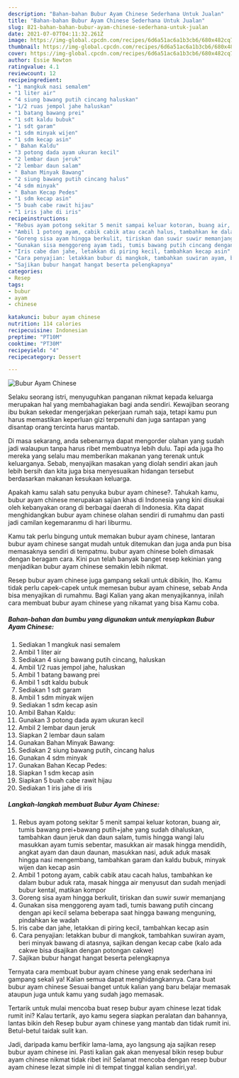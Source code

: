 ```yaml
---
description: "Bahan-bahan Bubur Ayam Chinese Sederhana Untuk Jualan"
title: "Bahan-bahan Bubur Ayam Chinese Sederhana Untuk Jualan"
slug: 821-bahan-bahan-bubur-ayam-chinese-sederhana-untuk-jualan
date: 2021-07-07T04:11:32.261Z
image: https://img-global.cpcdn.com/recipes/6d6a51ac6a1b3cb6/680x482cq70/bubur-ayam-chinese-foto-resep-utama.jpg
thumbnail: https://img-global.cpcdn.com/recipes/6d6a51ac6a1b3cb6/680x482cq70/bubur-ayam-chinese-foto-resep-utama.jpg
cover: https://img-global.cpcdn.com/recipes/6d6a51ac6a1b3cb6/680x482cq70/bubur-ayam-chinese-foto-resep-utama.jpg
author: Essie Newton
ratingvalue: 4.1
reviewcount: 12
recipeingredient:
- "1 mangkuk nasi semalem"
- "1 liter air"
- "4 siung bawang putih cincang haluskan"
- "1/2 ruas jempol jahe haluskan"
- "1 batang bawang prei"
- "1 sdt kaldu bubuk"
- "1 sdt garam"
- "1 sdm minyak wijen"
- "1 sdm kecap asin"
- " Bahan Kaldu"
- "3 potong dada ayam ukuran kecil"
- "2 lembar daun jeruk"
- "2 lembar daun salam"
- " Bahan Minyak Bawang"
- "2 siung bawang putih cincang halus"
- "4 sdm minyak"
- " Bahan Kecap Pedes"
- "1 sdm kecap asin"
- "5 buah cabe rawit hijau"
- "1 iris jahe di iris"
recipeinstructions:
- "Rebus ayam potong sekitar 5 menit sampai keluar kotoran, buang air, tumis bawang prei+bawang putih+jahe yang sudah dihaluskan, tambahkan daun jeruk dan daun salam, tumis hingga wangi lalu masukkan ayam tumis sebentar, masukkan air masak hingga mendidih, angkat ayam dan daun daunan, masukkan nasi, aduk aduk masak hingga nasi mengembang, tambahkan garam dan kaldu bubuk, minyak wijen dan kecap asin"
- "Ambil 1 potong ayam, cabik cabik atau cacah halus, tambahkan ke dalam bubur aduk rata, masak hingga air menyusut dan sudah menjadi bubur kental, matikan kompor"
- "Goreng sisa ayam hingga berkulit, tiriskan dan suwir suwir memanjang"
- "Gunakan sisa menggoreng ayam tadi, tumis bawang putih cincang dengan api kecil selama beberapa saat hingga bawang menguning, pindahkan ke wadah"
- "Iris cabe dan jahe, letakkan di piring kecil, tambahkan kecap asin"
- "Cara penyajian: letakkan bubur di mangkok, tambahkan suwiran ayam, beri minyak bawang di atasnya, sajikan dengan kecap cabe (kalo ada cakwe bisa dsajikan dengan potongan cakwe)"
- "Sajikan bubur hangat hangat beserta pelengkapnya"
categories:
- Resep
tags:
- bubur
- ayam
- chinese

katakunci: bubur ayam chinese 
nutrition: 114 calories
recipecuisine: Indonesian
preptime: "PT10M"
cooktime: "PT30M"
recipeyield: "4"
recipecategory: Dessert

---
```



![Bubur Ayam Chinese](https://img-global.cpcdn.com/recipes/6d6a51ac6a1b3cb6/680x482cq70/bubur-ayam-chinese-foto-resep-utama.jpg)

Selaku seorang istri, menyuguhkan panganan nikmat kepada keluarga merupakan hal yang membahagiakan bagi anda sendiri. Kewajiban seorang ibu bukan sekedar mengerjakan pekerjaan rumah saja, tetapi kamu pun harus memastikan keperluan gizi terpenuhi dan juga santapan yang disantap orang tercinta harus mantab.

Di masa  sekarang, anda sebenarnya dapat mengorder olahan yang sudah jadi walaupun tanpa harus ribet membuatnya lebih dulu. Tapi ada juga lho mereka yang selalu mau memberikan makanan yang terenak untuk keluarganya. Sebab, menyajikan masakan yang diolah sendiri akan jauh lebih bersih dan kita juga bisa menyesuaikan hidangan tersebut berdasarkan makanan kesukaan keluarga. 



Apakah kamu salah satu penyuka bubur ayam chinese?. Tahukah kamu, bubur ayam chinese merupakan sajian khas di Indonesia yang kini disukai oleh kebanyakan orang di berbagai daerah di Indonesia. Kita dapat menghidangkan bubur ayam chinese olahan sendiri di rumahmu dan pasti jadi camilan kegemaranmu di hari liburmu.

Kamu tak perlu bingung untuk memakan bubur ayam chinese, lantaran bubur ayam chinese sangat mudah untuk ditemukan dan juga anda pun bisa memasaknya sendiri di tempatmu. bubur ayam chinese boleh dimasak dengan beragam cara. Kini pun telah banyak banget resep kekinian yang menjadikan bubur ayam chinese semakin lebih nikmat.

Resep bubur ayam chinese juga gampang sekali untuk dibikin, lho. Kamu tidak perlu capek-capek untuk memesan bubur ayam chinese, sebab Anda bisa menyajikan di rumahmu. Bagi Kalian yang akan menyajikannya, inilah cara membuat bubur ayam chinese yang nikamat yang bisa Kamu coba.

<!--inarticleads1-->

##### Bahan-bahan dan bumbu yang digunakan untuk menyiapkan Bubur Ayam Chinese:

1. Sediakan 1 mangkuk nasi semalem
1. Ambil 1 liter air
1. Sediakan 4 siung bawang putih cincang, haluskan
1. Ambil 1/2 ruas jempol jahe, haluskan
1. Ambil 1 batang bawang prei
1. Ambil 1 sdt kaldu bubuk
1. Sediakan 1 sdt garam
1. Ambil 1 sdm minyak wijen
1. Sediakan 1 sdm kecap asin
1. Ambil  Bahan Kaldu:
1. Gunakan 3 potong dada ayam ukuran kecil
1. Ambil 2 lembar daun jeruk
1. Siapkan 2 lembar daun salam
1. Gunakan  Bahan Minyak Bawang:
1. Sediakan 2 siung bawang putih, cincang halus
1. Gunakan 4 sdm minyak
1. Gunakan  Bahan Kecap Pedes:
1. Siapkan 1 sdm kecap asin
1. Siapkan 5 buah cabe rawit hijau
1. Sediakan 1 iris jahe di iris




<!--inarticleads2-->

##### Langkah-langkah membuat Bubur Ayam Chinese:

1. Rebus ayam potong sekitar 5 menit sampai keluar kotoran, buang air, tumis bawang prei+bawang putih+jahe yang sudah dihaluskan, tambahkan daun jeruk dan daun salam, tumis hingga wangi lalu masukkan ayam tumis sebentar, masukkan air masak hingga mendidih, angkat ayam dan daun daunan, masukkan nasi, aduk aduk masak hingga nasi mengembang, tambahkan garam dan kaldu bubuk, minyak wijen dan kecap asin
1. Ambil 1 potong ayam, cabik cabik atau cacah halus, tambahkan ke dalam bubur aduk rata, masak hingga air menyusut dan sudah menjadi bubur kental, matikan kompor
1. Goreng sisa ayam hingga berkulit, tiriskan dan suwir suwir memanjang
1. Gunakan sisa menggoreng ayam tadi, tumis bawang putih cincang dengan api kecil selama beberapa saat hingga bawang menguning, pindahkan ke wadah
1. Iris cabe dan jahe, letakkan di piring kecil, tambahkan kecap asin
1. Cara penyajian: letakkan bubur di mangkok, tambahkan suwiran ayam, beri minyak bawang di atasnya, sajikan dengan kecap cabe (kalo ada cakwe bisa dsajikan dengan potongan cakwe)
1. Sajikan bubur hangat hangat beserta pelengkapnya




Ternyata cara membuat bubur ayam chinese yang enak sederhana ini gampang sekali ya! Kalian semua dapat menghidangkannya. Cara buat bubur ayam chinese Sesuai banget untuk kalian yang baru belajar memasak ataupun juga untuk kamu yang sudah jago memasak.

Tertarik untuk mulai mencoba buat resep bubur ayam chinese lezat tidak rumit ini? Kalau tertarik, ayo kamu segera siapkan peralatan dan bahannya, lantas bikin deh Resep bubur ayam chinese yang mantab dan tidak rumit ini. Betul-betul taidak sulit kan. 

Jadi, daripada kamu berfikir lama-lama, ayo langsung aja sajikan resep bubur ayam chinese ini. Pasti kalian gak akan menyesal bikin resep bubur ayam chinese nikmat tidak ribet ini! Selamat mencoba dengan resep bubur ayam chinese lezat simple ini di tempat tinggal kalian sendiri,ya!.

